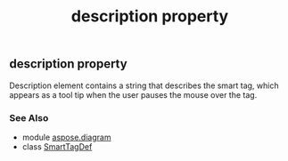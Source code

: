 ﻿---
title: description property
second_title: Aspose.Diagram for Python via .NET API References
description: 
type: docs
weight: 40
url: /python-net/aspose.diagram/smarttagdef/description/
is_root: false
---

## description property


Description element contains a string that describes the smart tag, which appears as a tool tip when the user pauses the mouse over the tag.

### See Also
* module [aspose.diagram](../../)
* class [SmartTagDef](/diagram/python-net/aspose.diagram/smarttagdef)
